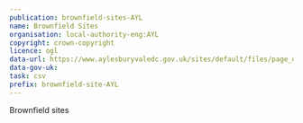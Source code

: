 ```yaml
---
publication: brownfield-sites-AYL
name: Brownfield Sites
organisation: local-authority-eng:AYL
copyright: crown-copyright
licence: ogl
data-url: https://www.aylesburyvaledc.gov.uk/sites/default/files/page_downloads/aylesbury_vale_brownfield_register_2017-12-19_rev1%20%282%29.csv
data-gov-uk: 
task: csv
prefix: brownfield-site-AYL
---
```


Brownfield sites

